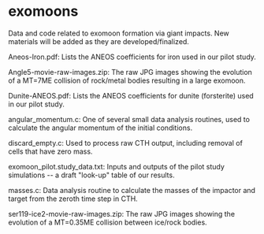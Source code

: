 # exomoons
Data and code related to exomoon formation via giant impacts.  New materials will be added as they are developed/finalized.

Aneos-Iron.pdf:  Lists the ANEOS coefficients for iron used in our pilot study.

Angle5-movie-raw-images.zip: The raw JPG images showing the evolution of a MT=7ME collision of rock/metal bodies resulting in a large exomoon.

Dunite-ANEOS.pdf: Lists the ANEOS coefficients for dunite (forsterite) used in our pilot study.

angular_momentum.c: One of several small data analysis routines, used to calculate the angular momentum of the initial conditions.

discard_empty.c: Used to process raw CTH output, including removal of cells that have zero mass. 

exomoon_pilot.study_data.txt: Inputs and outputs of the pilot study simulations -- a draft "look-up" table of our results.

masses.c: Data analysis routine to calculate the masses of the impactor and target from the zeroth time step in CTH.

ser119-ice2-movie-raw-images.zip: The raw JPG images showing the evolution of a MT=0.35ME collision between ice/rock bodies.
